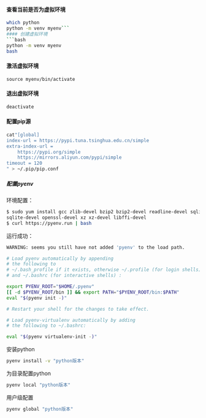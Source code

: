 #### 查看当前是否为虚拟环境
```bash
which python
python -m venv myenv```
#### 创建虚拟环境
```bash
python -m venv myenv
bash
```
#### 激活虚拟环境
```
source myenv/bin/activate
```
#### 退出虚拟环境
```bash
deactivate
```

#### 配置pip源
```bash
cat"[global]
index-url = https://pypi.tuna.tsinghua.edu.cn/simple
extra-index-url =
    https://pypi.org/simple
    https://mirrors.aliyun.com/pypi/simple
timeout = 120
" > ~/.pip/pip.conf

```

##### 配置pyenv

环境配置：
```bash
$ sudo yum install gcc zlib-devel bzip2 bzip2-devel readline-devel sqlite \
sqlite-devel openssl-devel xz xz-devel libffi-devel
$ curl https://pyenv.run | bash
```
运行成功：
```bash
WARNING: seems you still have not added 'pyenv' to the load path.

# Load pyenv automatically by appending
# the following to 
# ~/.bash_profile if it exists, otherwise ~/.profile (for login shells)
# and ~/.bashrc (for interactive shells) :

export PYENV_ROOT="$HOME/.pyenv"
[[ -d $PYENV_ROOT/bin ]] && export PATH="$PYENV_ROOT/bin:$PATH"
eval "$(pyenv init -)"

# Restart your shell for the changes to take effect.

# Load pyenv-virtualenv automatically by adding
# the following to ~/.bashrc:

eval "$(pyenv virtualenv-init -)"
```

安装python
```bash
pyenv install -v "python版本" 
```

为目录配置python
```bash
pyenv local "python版本" 
```
用户级配置
```bash
pyenv global "python版本" 
```